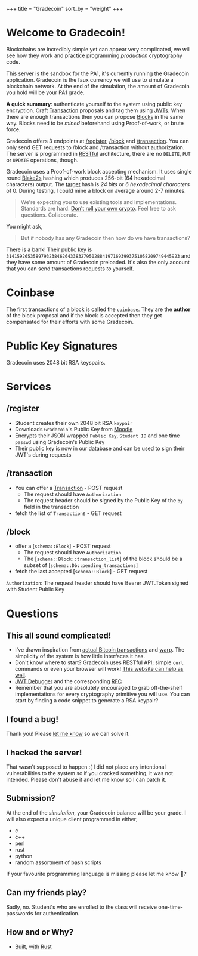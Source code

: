 +++
title = "Gradecoin"
sort_by = "weight"
+++

# Welcome to Gradecoin!

Blockchains are incredibly simple yet can appear very complicated, we will see how they work and practice programming _production_ cryptography code.

This server is the sandbox for the PA1, it's currently running the Gradecoin application. Gradecoin is the faux currency we will use to simulate a blockchain network. At the end of the simulation, the amount of Gradecoin you hold will be your PA1 grade.

**A quick summary**: authenticate yourself to the system using public key encryption.
Craft [Transaction](@/transaction_docs.md) proposals and tag them using [JWTs](@/JWT.md).
When there are enough transactions then you can propose [Blocks](@/block_docs.md) in the same way.
Blocks need to be _mined_ beforehand using Proof-of-work, or brute force.

Gradecoin offers 3 endpoints at [/register](/register), [/block](/block) and [/transaction](/transaction). You can only send GET requests to /block and /transaction without authorization.
The server is programmed in [RESTful](https://www.service-architecture.com/articles/web-services/representational_state_transfer_rest.html) architecture, there are no `DELETE`, `PUT` or `UPDATE` operations, though.

Gradecoin uses a Proof-of-work block accepting mechanism. It uses single round [Blake2s](https://www.blake2.net/) hashing which produces 256-bit (64 hexadecimal characters) output. The [target](https://wiki.bitcoinsv.io/index.php/Target) hash is _24 bits_ or _6 hexadecimal characters_ of 0. During testing, I could mine a block on average around 2-7 minutes.

> We're expecting you to use existing tools and implementations. Standards are hard. [Don't roll your own crypto](https://www.reddit.com/r/crypto/comments/2coqsy/dont_roll_your_own/). Feel free to ask questions. Collaborate.

You might ask,

> But if nobody has any Gradecoin then how do we have transactions?

There is a bank! Their public key is `31415926535897932384626433832795028841971693993751058209749445923` and they have some amount of Gradecoin preloaded. It's also the only account that you can send transactions requests _to_ yourself.

# Coinbase
The first transactions of a block is called the `coinbase`. They are the **author** of the block proposal and if the block is accepted then they get compensated for their efforts with some Gradecoin.

# Public Key Signatures
Gradecoin uses 2048 bit RSA keyspairs.

# Services
## /register
- Student creates their own 2048 bit RSA `keypair`
- Downloads `Gradecoin`'s Public Key from [Moodle](https://odtuclass.metu.edu.tr/my/)
- Encrypts their JSON wrapped `Public Key`, `Student ID` and one time `passwd` using Gradecoin's Public Key
- Their public key is now in our database and can be used to sign their JWT's during requests

## /transaction
- You can offer a [Transaction](/transaction) - POST request
    - The request should have `Authorization`
    - The request header should be signed by the Public Key of the `by` field in the transaction
- fetch the list of `Transaction`s - GET request

## /block
- offer a [`schema::Block`] - POST request
    - The request should have `Authorization`
    - The [`schema::Block::transaction_list`] of the block should be a subset of [`schema::Db::pending_transactions`]
- fetch the last accepted [`schema::Block`] - GET request

`Authorization`: The request header should have Bearer JWT.Token signed with Student Public Key

# Questions
## This all sound complicated!
- I've drawn inspiration from [actual Bitcoin transactions](https://explorer.bitcoin.com/btc) and [warp](https://github.com/seanmonstar/warp/blob/master/examples/todos.rs). The simplicity of the system is how little interfaces it has.
- Don't know where to start? Gradecoin uses RESTful API; simple `curl` commands or even your browser will work! [This website can help as well](https://curl.trillworks.com/).
- [JWT Debugger](https://jwt.io) and the corresponding [RFC](https://tools.ietf.org/html/rfc7519)
- Remember that you are absolutely encouraged to grab off-the-shelf implementations for every cryptography primitive you will use. You can start by finding a code snippet to generate a RSA keypair?

## I found a bug!
Thank you! Please [let me know](mailto:yigit@ceng.metu.edu.tr) so we can solve it.

## I hacked the server!
That wasn't supposed to happen :( I did not place any intentional vulnerabilities to the system so if you cracked something, it was not intended. Please don't abuse it and let me know so I can patch it.

## Submission?
At the end of the _simulation_, your Gradecoin balance will be your grade. I will also expect a unique client programmed in either;
- c
- c++
- perl
- rust
- python
- random assortment of bash scripts

If your favourite programming language is missing please let me know 🤷?

## Can my friends play?
Sadly, no. Student's who are enrolled to the class will receive one-time-passwords for authentication.

## How and or Why?
- [Built](https://xkcd.com/2314/), [with](https://lofi.cafe/) [Rust](https://xkcd.com/2418/)
